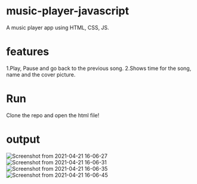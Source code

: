 # music-player-javascript
A music player app using HTML, CSS, JS. 

# features 
1.Play, Pause and go back to the previous song. 
2.Shows time for the song, name and the cover picture. 

# Run
Clone the repo and open the html file!

# output
![Screenshot from 2021-04-21 16-06-27](https://user-images.githubusercontent.com/50231750/115558910-de792f00-a2bb-11eb-95e6-cf105f08a1d9.png)
![Screenshot from 2021-04-21 16-06-31](https://user-images.githubusercontent.com/50231750/115559023-f9e43a00-a2bb-11eb-8b56-d9e823e9781c.png)
![Screenshot from 2021-04-21 16-06-35](https://user-images.githubusercontent.com/50231750/115559064-023c7500-a2bc-11eb-8906-cbd6abd2744c.png)
![Screenshot from 2021-04-21 16-06-45](https://user-images.githubusercontent.com/50231750/115559086-08325600-a2bc-11eb-8c6d-693e6eec04db.png)




